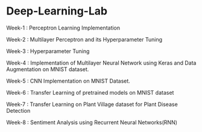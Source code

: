 # Deep-Learning-Lab

Week-1 : Perceptron Learning Implementation 

Week-2 : Multilayer Perceptron and its Hyperparameter Tuning

Week-3 : Hyperparameter Tuning 

Week-4 : Implementation of Multilayer Neural Network using Keras and Data Augmentation on MNIST dataset.

Week-5 : CNN Implementation on MNIST Dataset.

Week-6 : Transfer Learning of pretrained models on MNIST dataset

Week-7 : Transfer Learning on Plant Village dataset for Plant Disease Detection

Week-8 : Sentiment Analysis using Recurrent Neural Networks(RNN)
